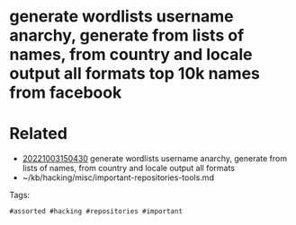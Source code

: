 # generate wordlists username anarchy, generate from lists of names, from country and locale output all formats top 10k names from facebook

# Related

- [20221003150430](/zet/20221003150430/README.md) generate wordlists username anarchy, generate from lists of names, from country and locale output all formats
- ~/kb/hacking/misc/important-repositories-tools.md

Tags:

    #assorted #hacking #repositories #important
